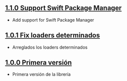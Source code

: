 ## [1.1.0 Support Swift Package Manager](https://github.com/SDOSLabs/SDOSCustomLoader/tree/1.1.0)

- Add support for Swift Package Manager

## [1.0.1 Fix loaders determinados](https://github.com/SDOSLabs/SDOSCustomLoader/tree/v1.0.1)

- Arreglados los loaders determinados

## [1.0.0 Primera versión](https://github.com/SDOSLabs/SDOSCustomLoader/tree/v1.0.0)

- Primera versión de la librería
